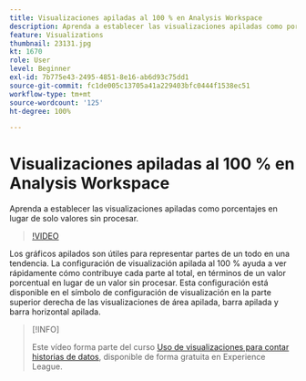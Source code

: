```yaml
---
title: Visualizaciones apiladas al 100 % en Analysis Workspace
description: Aprenda a establecer las visualizaciones apiladas como porcentajes en lugar de solo valores sin procesar.
feature: Visualizations
thumbnail: 23131.jpg
kt: 1670
role: User
level: Beginner
exl-id: 7b775e43-2495-4851-8e16-ab6d93c75dd1
source-git-commit: fc1de005c13705a41a229403bfc0444f1538ec51
workflow-type: tm+mt
source-wordcount: '125'
ht-degree: 100%

---
```


# Visualizaciones apiladas al 100 % en Analysis Workspace

Aprenda a establecer las visualizaciones apiladas como porcentajes en lugar de solo valores sin procesar.

>[!VIDEO](https://video.tv.adobe.com/v/23131/?quality=12&learn=on)

Los gráficos apilados son útiles para representar partes de un todo en una tendencia. La configuración de visualización apilada al 100 % ayuda a ver rápidamente cómo contribuye cada parte al total, en términos de un valor porcentual en lugar de un valor sin procesar. Esta configuración está disponible en el símbolo de configuración de visualización en la parte superior derecha de las visualizaciones de área apilada, barra apilada y barra horizontal apilada.

>[!INFO]
>
> Este vídeo forma parte del curso [Uso de visualizaciones para contar historias de datos](https://experienceleague.adobe.com/?recommended=Analytics-U-1-2021.1.visualizations&amp;lang=es), disponible de forma gratuita en Experience League.
